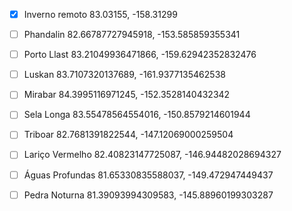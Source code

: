 - [x] Inverno remoto
83.03155, -158.31299

- [ ] Phandalin
82.66787727945918, -153.585859355341

- [ ] Porto Llast
83.21049936471866, -159.62942352832476

- [ ] Luskan
83.7107320137689, -161.9377135462538

- [ ] Mirabar
84.3995116971245, -152.3528140432342

- [ ] Sela Longa
83.55478564554016, -150.8579214601944

- [ ] Triboar
82.7681391822544, -147.12069000259504

- [ ] Lariço Vermelho
82.40823147725087, -146.94482028694327

- [ ] Águas Profundas
81.65330835588037, -149.472947449437

- [ ] Pedra Noturna
81.39093994309583, -145.88960199303287

